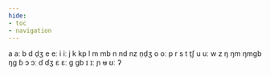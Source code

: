 ```yaml
---
hide:
- toc
- navigation
---
```

a
aː
b
d
d̠ʒ
e
eː
i
iː
j
k
kp
l
m
mb
n
nd
nz
n̠d̠ʒ
o
oː
p
r
s
t
t̠ʃ
u
uː
w
z
ŋ
ŋm
ŋmɡb
ŋɡ
ɓ
ɔ
ɔː
ɗ
ɗʒ
ɛ
ɛː
ɡ
ɡb
ɪ
ɪː
ɲ
ʉ
ʊː
ʔ
